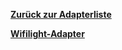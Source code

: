 [**Zurück zur Adapterliste**](/adapterref/adapterliste.md)

[**Wifilight-Adapter**](/adapterref/docs/iobroker.wifilight/de/README.md)